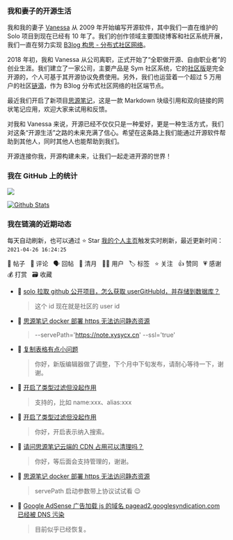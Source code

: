 ### 我和妻子的开源生活

我和我的妻子 [Vanessa](https://github.com/Vanessa219) 从 2009 年开始编写开源软件，其中我们一直在维护的 Solo 项目到现在已经有 10 年了。我们的创作领域主要围绕博客和社区系统开展，我们一直在努力实现 [B3log 构思 - 分布式社区网络](https://ld246.com/article/1546941897596)。

2018 年初，我和 Vanessa 从公司离职，正式开始了“全职做开源、自由职业者”的创业生涯。我们建立了一家公司，主要产品是 Sym 社区系统，它的[社区版](https://github.com/88250/symphony)是完全开源的，个人可基于其开源协议免费使用。另外，我们也运营着一个超过 5 万用户的社区[链滴](https://ld246.com)，作为 B3log 分布式社区网络的社区端节点。

最近我们开启了新项目[思源笔记](https://github.com/siyuan-note/siyuan)，这是一款 Markdown 块级引用和双向链接的网状笔记应用，欢迎大家来试用和反馈。

对我和 Vanessa 来说，开源已经不仅仅只是一种爱好，更是一种生活方式，我们对这条“开源生活”之路的未来充满了信心。希望在这条路上我们能通过开源软件帮助到其他人，同时其他人也能帮助到我们。

开源连接你我，开源构建未来，让我们一起走进开源的世界！

### 我在 GitHub 上的统计

<a title="Hits" target="_blank" href="https://github.com/88250/88250"><img src="https://hits.b3log.org/88250/88250.svg"></a>

[![Github Stats](https://github-readme-stats.vercel.app/api?username=88250&theme=tokyonight&show_icons=true)](https://github.com/88250)

<!--events start -->

### 我在链滴的近期动态

每天自动刷新，也可以通过 ⭐️ Star [我的个人主页](https://github.com/88250/88250)触发实时刷新，最近更新时间：`2021-04-26 16:24:25`

📝 帖子 &nbsp; 💬 评论 &nbsp; 🗣 回帖 &nbsp; 🌙 清月 &nbsp; 👨‍💻 用户 &nbsp; 🏷️ 标签 &nbsp; ⭐️ 关注 &nbsp; 👍 赞同 &nbsp; 💗 感谢 &nbsp; 💰 打赏 &nbsp; 🗃 收藏

* 💬 [solo 拉取 github 公开项目，怎么获取 userGitHubId，并存储到数据库？](https://ld246.com/article/1619424255137/comment/1619425460255#comments)

  > 这个 id 现在就是社区的 user id
* 💬 [思源笔记 docker 部署 https 无法访问静态资源](https://ld246.com/article/1619371504850/comment/1619405632642#comments)

  > --servePath='https://note.xysycx.cn' --ssl='true'
* 💬 [复制表格有点小问题](https://ld246.com/article/1619397290493/comment/1619399088184#comments)

  > 你好，新版编辑器做了调整，下个月中下旬发布，请耐心等待一下，谢谢。
* 💬 [开启了类型过滤但没起作用](https://ld246.com/article/1619334362421/comment/1619396050604#comments)

  > 支持的，比如 name:xxx、alias:xxx
* 💬 [开启了类型过滤但没起作用](https://ld246.com/article/1619334362421/comment/1619392535676#comments)

  > 你好，开启表示纳入搜索。
* 💬 [请问思源笔记云端的 CDN 占用可以清理吗？](https://ld246.com/article/1619372267589/comment/1619392109098#comments)

  > 你好，等后面会支持管理的，谢谢。
* 💬 [思源笔记 docker 部署 https 无法访问静态资源](https://ld246.com/article/1619371504850/comment/1619392017265#comments)

  > servePath 启动参数带上协议试试看 😉
* 💬 [Google AdSense 广告加载 js 的域名 pagead2.googlesyndication.com 已经被 DNS 污染](https://ld246.com/article/1619334633678/comment/1619339345432#comments)

  > 目前似乎已经恢复。


<!--events end -->
